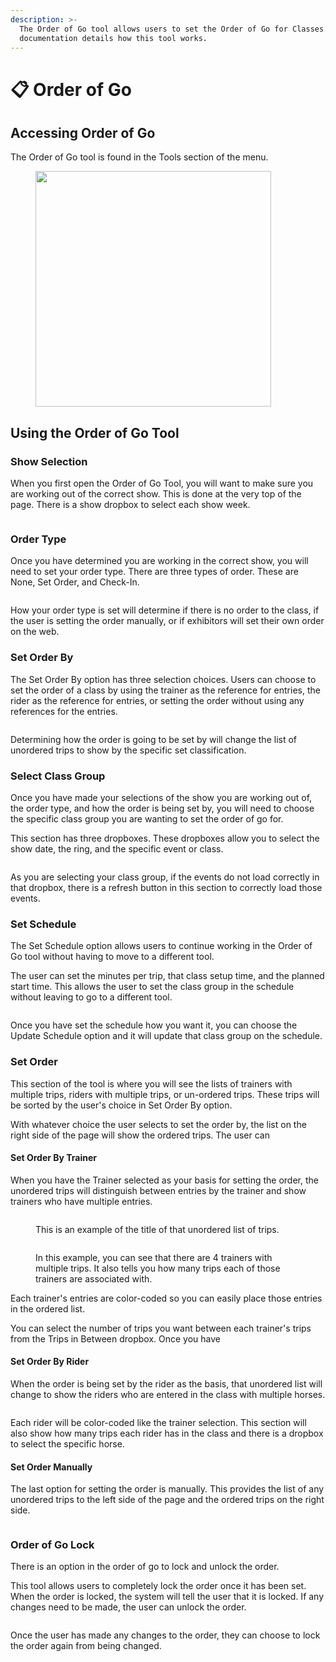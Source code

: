```yaml
---
description: >-
  The Order of Go tool allows users to set the Order of Go for Classes. This
  documentation details how this tool works.
---
```


# 📋 Order of Go



## Accessing Order of Go

The Order of Go tool is found in the Tools section of the menu.

<figure><img src="../../.gitbook/assets/image (163).png" alt="" width="377"><figcaption></figcaption></figure>



## Using the Order of Go Tool



### Show Selection

When you first open the Order of Go Tool, you will want to make sure you are working out of the correct show. This is done at the very top of the page. There is a show dropbox to select each show week.&#x20;

<figure><img src="../../.gitbook/assets/Pasted_Image_3_3_24__4_31_PM.png" alt=""><figcaption></figcaption></figure>



### Order Type

Once you have determined you are working in the correct show, you will need to set your order type. There are three types of order. These are None, Set Order, and Check-In.&#x20;

<figure><img src="../../.gitbook/assets/image (164).png" alt=""><figcaption></figcaption></figure>

How your order type is set will determine if there is no order to the class, if the user is setting the order manually, or if exhibitors will set their own order on the web.&#x20;



### Set Order By

The Set Order By option has three selection choices. Users can choose to set the order of a class by using the trainer as the reference for entries, the rider as the reference for entries, or setting the order without using any references for the entries.&#x20;

<figure><img src="../../.gitbook/assets/image (165).png" alt=""><figcaption></figcaption></figure>

Determining how the order is going to be set by will change the list of unordered trips to show by the specific set classification.

### Select Class Group

Once you have made your selections of the show you are working out of, the order type, and how the order is being set by, you will need to choose the specific class group you are wanting to set the order of go for.&#x20;

This section has three dropboxes. These dropboxes allow you to select the show date, the ring, and the specific event or class.

<figure><img src="../../.gitbook/assets/Pasted_Image_3_14_24__9_53_AM.png" alt=""><figcaption></figcaption></figure>

As you are selecting your class group, if the events do not load correctly in that dropbox, there is a refresh button in this section to correctly load those events.

### Set Schedule

The Set Schedule option allows users to continue working in the Order of Go tool without having to move to a different tool.&#x20;

The user can set the minutes per trip, that class setup time, and the planned start time. This allows the user to set the class group in the schedule without leaving to go to a different tool.&#x20;

<figure><img src="../../.gitbook/assets/Pasted_Image_3_14_24__2_18_PM.png" alt=""><figcaption></figcaption></figure>

Once you have set the schedule how you want it, you can choose the Update Schedule option and it will update that class group on the schedule.&#x20;

### Set Order

This section of the tool is where you will see the lists of trainers with multiple trips, riders with multiple trips, or un-ordered trips. These trips will be sorted by the user's choice in Set Order By option.

With whatever choice the user selects to set the order by, the list on the right side of the page will show the ordered trips. The user can&#x20;

#### Set Order By Trainer

When you have the Trainer selected as your basis for setting the order, the unordered trips will distinguish between entries by the trainer and show trainers who have multiple entries.&#x20;

<figure><img src="../../.gitbook/assets/Pasted_Image_3_15_24__8_45_AM (1).png" alt=""><figcaption><p>This is an example of the title of that unordered list of trips. </p></figcaption></figure>

<figure><img src="../../.gitbook/assets/image (187).png" alt=""><figcaption><p>In this example, you can see that there are 4 trainers with multiple trips. It also tells you how many trips each of those trainers are associated with. </p></figcaption></figure>

Each trainer's entries are color-coded so you can easily place those entries in the ordered list.&#x20;

You can select the number of trips you want between each trainer's trips from the Trips in Between dropbox. Once you have&#x20;

#### Set Order By Rider

When the order is being set by the rider as the basis, that unordered list will change to show the riders who are entered in the class with multiple horses.

<figure><img src="../../.gitbook/assets/image (18).png" alt=""><figcaption></figcaption></figure>

Each rider will be color-coded like the trainer selection. This section will also show how many trips each rider has in the class and there is a dropbox to select the specific horse.&#x20;

#### Set Order Manually

The last option for setting the order is manually. This provides the list of any unordered trips to the left side of the page and the ordered trips on the right side.&#x20;

<figure><img src="../../.gitbook/assets/image (188).png" alt=""><figcaption></figcaption></figure>



### Order of Go Lock

There is an option in the order of go to lock and unlock the order.&#x20;

This tool allows users to completely lock the order once it has been set. When the order is locked, the system will tell the user that it is locked. If any changes need to be made, the user can unlock the order.&#x20;

<figure><img src="../../.gitbook/assets/image (9).png" alt=""><figcaption></figcaption></figure>

Once the user has made any changes to the order, they can choose to lock the order again from being changed.&#x20;

<figure><img src="../../.gitbook/assets/image (194).png" alt=""><figcaption></figcaption></figure>
